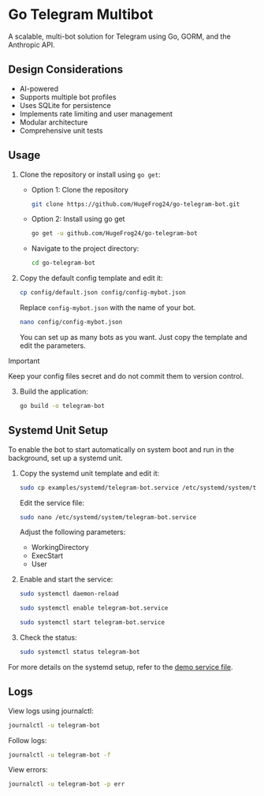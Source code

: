 # Go Telegram Multibot

A scalable, multi-bot solution for Telegram using Go, GORM, and the Anthropic API.

## Design Considerations
- AI-powered
- Supports multiple bot profiles
- Uses SQLite for persistence
- Implements rate limiting and user management
- Modular architecture
- Comprehensive unit tests

## Usage

1. Clone the repository or install using `go get`:
   - Option 1: Clone the repository
        ```bash
        git clone https://github.com/HugeFrog24/go-telegram-bot.git
        ```
   
   - Option 2: Install using go get
        ```bash
        go get -u github.com/HugeFrog24/go-telegram-bot
        ```

   - Navigate to the project directory:
        ```bash
        cd go-telegram-bot
        ```

2. Copy the default config template and edit it:
   ```bash
   cp config/default.json config/config-mybot.json
   ```

   Replace `config-mybot.json` with the name of your bot.

   ```bash
   nano config/config-mybot.json
   ```

   You can set up as many bots as you want. Just copy the template and edit the parameters.

> [!IMPORTANT]  
> Keep your config files secret and do not commit them to version control.

3. Build the application:
   ```bash
   go build -o telegram-bot
   ```

## Systemd Unit Setup

To enable the bot to start automatically on system boot and run in the background, set up a systemd unit.

1. Copy the systemd unit template and edit it:

   ```bash
   sudo cp examples/systemd/telegram-bot.service /etc/systemd/system/telegram-bot.service
   ```

   Edit the service file:
   ```bash
   sudo nano /etc/systemd/system/telegram-bot.service
   ```

   Adjust the following parameters:
   - WorkingDirectory
   - ExecStart
   - User

3. Enable and start the service:

   ```bash
   sudo systemctl daemon-reload
   ```

   ```bash
   sudo systemctl enable telegram-bot.service
   ```

   ```bash
   sudo systemctl start telegram-bot.service
   ```

4. Check the status:

   ```bash
   sudo systemctl status telegram-bot
   ```

For more details on the systemd setup, refer to the [demo service file](examples/systemd/telegram-bot.service).

## Logs

View logs using journalctl:

```bash
journalctl -u telegram-bot
```

Follow logs:
```bash
journalctl -u telegram-bot -f
```

View errors:
```bash
journalctl -u telegram-bot -p err
```
